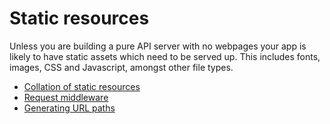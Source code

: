 # Static resources

Unless you are building a pure API server with no webpages your app is likely to have static assets which need to be served up. This includes fonts, images, CSS and Javascript, amongst other file types.

* [Collation of static resources](CollationOfStaticResources.md)
* [Request middleware](RequestMiddleware.md)
* [Generating URL paths](GeneratingUrlPaths.md)


